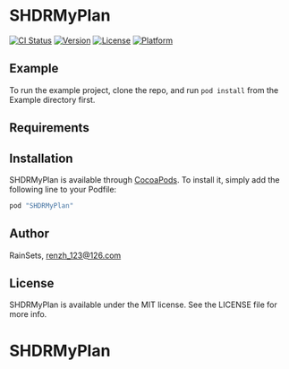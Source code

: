 # SHDRMyPlan

[![CI Status](http://img.shields.io/travis/RainSets/SHDRMyPlan.svg?style=flat)](https://travis-ci.org/RainSets/SHDRMyPlan)
[![Version](https://img.shields.io/cocoapods/v/SHDRMyPlan.svg?style=flat)](http://cocoapods.org/pods/SHDRMyPlan)
[![License](https://img.shields.io/cocoapods/l/SHDRMyPlan.svg?style=flat)](http://cocoapods.org/pods/SHDRMyPlan)
[![Platform](https://img.shields.io/cocoapods/p/SHDRMyPlan.svg?style=flat)](http://cocoapods.org/pods/SHDRMyPlan)

## Example

To run the example project, clone the repo, and run `pod install` from the Example directory first.

## Requirements

## Installation

SHDRMyPlan is available through [CocoaPods](http://cocoapods.org). To install
it, simply add the following line to your Podfile:

```ruby
pod "SHDRMyPlan"
```

## Author

RainSets, renzh_123@126.com

## License

SHDRMyPlan is available under the MIT license. See the LICENSE file for more info.
# SHDRMyPlan
